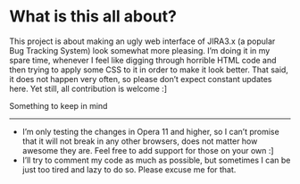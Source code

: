 What is this all about?
=======================

This project is about making an ugly web interface of JIRA3.x (a popular Bug Tracking System) look somewhat more pleasing. I’m doing it in my spare time, whenever I feel like digging through horrible HTML code and then trying to apply some CSS to it in order to make it look better. That said, it does not happen very often, so please don’t expect constant updates here. Yet still, all contribution is welcome :]

Something to keep in mind
_________________________

* I’m only testing the changes in Opera 11 and higher, so I can’t promise that it will not break in any other browsers, does not matter how awesome they are. Feel free to add support for those on your own :]
* I’ll try to comment my code as much as possible, but sometimes I can be just too tired and lazy to do so. Please excuse me for that.
